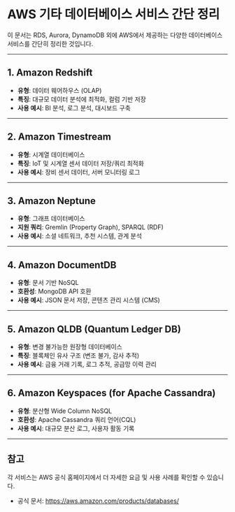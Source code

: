 # AWS 기타 데이터베이스 서비스 간단 정리

이 문서는 RDS, Aurora, DynamoDB 외에 AWS에서 제공하는 다양한 데이터베이스 서비스를 간단히 정리한 것입니다.

---

## 1. Amazon Redshift

- **유형**: 데이터 웨어하우스 (OLAP)
- **특징**: 대규모 데이터 분석에 최적화, 컬럼 기반 저장
- **사용 예시**: BI 분석, 로그 분석, 대시보드 구축

---

## 2. Amazon Timestream

- **유형**: 시계열 데이터베이스
- **특징**: IoT 및 시계열 센서 데이터 저장/쿼리 최적화
- **사용 예시**: 장비 센서 데이터, 서버 모니터링 로그

---

## 3. Amazon Neptune

- **유형**: 그래프 데이터베이스
- **지원 쿼리**: Gremlin (Property Graph), SPARQL (RDF)
- **사용 예시**: 소셜 네트워크, 추천 시스템, 관계 분석

---

## 4. Amazon DocumentDB

- **유형**: 문서 기반 NoSQL
- **호환성**: MongoDB API 호환
- **사용 예시**: JSON 문서 저장, 콘텐츠 관리 시스템 (CMS)

---

## 5. Amazon QLDB (Quantum Ledger DB)

- **유형**: 변경 불가능한 원장형 데이터베이스
- **특징**: 블록체인 유사 구조 (변조 불가, 감사 추적)
- **사용 예시**: 금융 거래 기록, 로그 추적, 공급망 이력 관리

---

## 6. Amazon Keyspaces (for Apache Cassandra)

- **유형**: 분산형 Wide Column NoSQL
- **호환성**: Apache Cassandra 쿼리 언어(CQL)
- **사용 예시**: 대규모 분산 로그, 사용자 활동 기록

---

## 참고

각 서비스는 AWS 공식 홈페이지에서 더 자세한 요금 및 사용 사례를 확인할 수 있습니다.

- 공식 문서: https://aws.amazon.com/products/databases/
